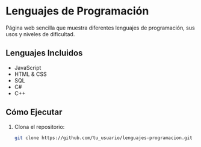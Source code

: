 # Lenguajes de Programación

Página web sencilla que muestra diferentes lenguajes de programación, sus usos y niveles de dificultad.

## Lenguajes Incluidos

- JavaScript
- HTML & CSS
- SQL
- C#
- C++

## Cómo Ejecutar

1. Clona el repositorio:
   ```bash
   git clone https://github.com/tu_usuario/lenguajes-programacion.git